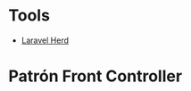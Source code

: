 # Tools
- [ Laravel Herd](https://herd.laravel.com/download/latest/macos)

# Patrón Front Controller

